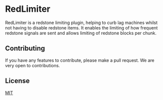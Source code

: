 # RedLimiter
RedLimiter is a redstone limiting plugin, helping to curb lag machines whilst not having to disable redstone items.
It enables the limiting of how frequent redstone signals are sent and allows limiting of redstone blocks per chunk.

[//]: # (## How to install)

[//]: # (Please download one of the builds from GitHub or from our [Spigot page]&#40;https://www.spigotmc.org/resources/homeward.94419/&#41;.)

## Contributing
If you have any features to contribute, please make a pull request. We are very open to contributions.

## License
[MIT](https://choosealicense.com/licenses/mit/)
